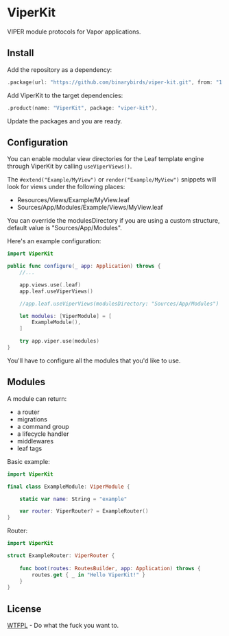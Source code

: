 # ViperKit

VIPER module protocols for Vapor applications.


## Install

Add the repository as a dependency:

```swift
.package(url: "https://github.com/binarybirds/viper-kit.git", from: "1.3.0"),
```

Add ViperKit to the target dependencies:

```swift
.product(name: "ViperKit", package: "viper-kit"),
```

Update the packages and you are ready.

## Configuration

You can enable modular view directories for the Leaf template engine through ViperKit by calling `useViperViews()`.

The `#extend("Example/MyView")` or `render("Example/MyView")` snippets will look for views under the following places:

- Resources/Views/Example/MyView.leaf
- Sources/App/Modules/Example/Views/MyView.leaf

You can override the modulesDirectory if you are using a custom structure, default value is "Sources/App/Modules".

Here's an example configuration:

```swift
import ViperKit

public func configure(_ app: Application) throws {
    //...

    app.views.use(.leaf)
    app.leaf.useViperViews()

    //app.leaf.useViperViews(modulesDirectory: "Sources/App/Modules")

    let modules: [ViperModule] = [
        ExampleModule(),
    ]

    try app.viper.use(modules)
}
```

You'll have to configure all the modules that you'd like to use.

## Modules

A module can return:

- a router
- migrations
- a command group
- a lifecycle handler
- middlewares
- leaf tags

Basic example:

```swift
import ViperKit

final class ExampleModule: ViperModule {

    static var name: String = "example"

    var router: ViperRouter? = ExampleRouter()
}
```

Router:

```swift
import ViperKit

struct ExampleRouter: ViperRouter {
    
    func boot(routes: RoutesBuilder, app: Application) throws {
        routes.get { _ in "Hello ViperKit!" }
    }
}
```


## License

[WTFPL](LICENSE) - Do what the fuck you want to.
